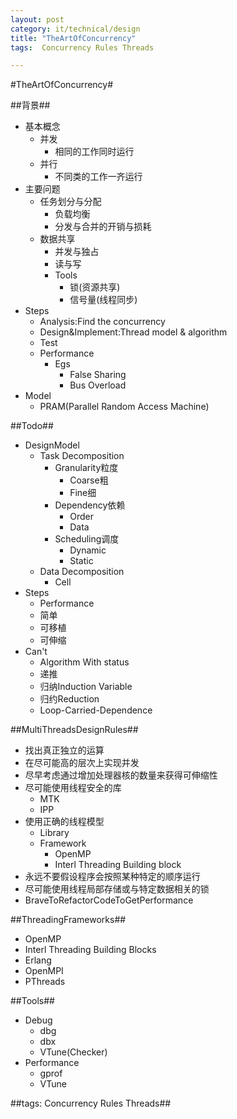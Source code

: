 ```yaml
---
layout: post
category: it/technical/design
title: "TheArtOfConcurrency"
tags:  Concurrency Rules Threads

---
```

#TheArtOfConcurrency#



##背景##
* 基本概念
  * 并发
    * 相同的工作同时运行
  * 并行
    * 不同类的工作一齐运行
* 主要问题
  * 任务划分与分配
    * 负载均衡
    * 分发与合并的开销与损耗
  * 数据共享
    * 并发与独占
    * 读与写
    * Tools
      * 锁(资源共享)
      * 信号量(线程同步)
* Steps
  * Analysis:Find the concurrency
  * Design&Implement:Thread model & algorithm
  * Test
  * Performance
    * Egs
      * False Sharing
      * Bus Overload
* Model
  * PRAM(Parallel Random Access Machine)



##Todo##
* DesignModel
  * Task Decomposition
    * Granularity粒度
      * Coarse粗
      * Fine细
    * Dependency依赖
      * Order
      * Data
    * Scheduling调度
      * Dynamic
      * Static
  * Data Decomposition
    * Cell
* Steps
  * Performance
  * 简单
  * 可移植
  * 可伸缩
* Can't
  * Algorithm With status
  * 递推
  * 归纳Induction Variable
  * 归约Reduction
  * Loop-Carried-Dependence



##MultiThreadsDesignRules##
* 找出真正独立的运算
* 在尽可能高的层次上实现并发
* 尽早考虑通过增加处理器核的数量来获得可伸缩性
* 尽可能使用线程安全的库
  * MTK
  * IPP
* 使用正确的线程模型
  * Library
  * Framework
    * OpenMP
    * Interl Threading Building block
* 永远不要假设程序会按照某种特定的顺序运行
* 尽可能使用线程局部存储或与特定数据相关的锁
* BraveToRefactorCodeToGetPerformance



##ThreadingFrameworks##
* OpenMP
* Interl Threading Building Blocks
* Erlang
* OpenMPI
* PThreads



##Tools##
* Debug
  * dbg
  * dbx
  * VTune(Checker)
* Performance
  * gprof
  * VTune



##tags: Concurrency Rules Threads##
